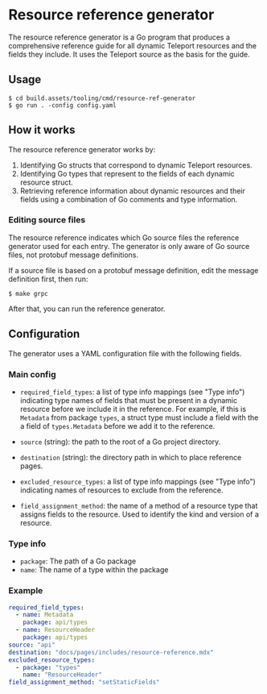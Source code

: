 # Resource reference generator

The resource reference generator is a Go program that produces a comprehensive
reference guide for all dynamic Teleport resources and the fields they include.
It uses the Teleport source as the basis for the guide. 

## Usage

```
$ cd build.assets/tooling/cmd/resource-ref-generator
$ go run . -config config.yaml
```

## How it works

The resource reference generator works by:

1. Identifying Go structs that correspond to dynamic Teleport resources.
1. Identifying Go types that represent to the fields of each dynamic resource
   struct.
1. Retrieving reference information about dynamic resources and their fields
   using a combination of Go comments and type information.

### Editing source files

The resource reference indicates which Go source files the reference generator
used for each entry. The generator is only aware of Go source files, not
protobuf message definitions.

If a source file is based on a protobuf message definition, edit the message
definition first, then run:

```
$ make grpc
```

After that, you can run the reference generator.

## Configuration

The generator uses a YAML configuration file with the following fields.

### Main config

- `required_field_types`: a list of type info mappings (see "Type info")
  indicating type names of fields that must be present in a dynamic resource
  before we include it in the reference. For example, if this is `Metadata` from
  package `types`, a struct type must include a field with the a field of
  `types.Metadata` before we add it to the reference.

- `source` (string): the path to the root of a Go project directory.

- `destination` (string): the directory path in which to place reference pages.

- `excluded_resource_types`: a list of type info mappings (see "Type info")
  indicating names of resources to exclude from the reference. 

- `field_assignment_method`: the name of a method of a resource type that
  assigns fields to the resource. Used to identify the kind and version of a
  resource.

### Type info

- `package`: The path of a Go package
- `name`: The name of a type within the package

### Example

```yaml
required_field_types:
  - name: Metadata
    package: api/types
  - name: ResourceHeader
    package: api/types
source: "api"
destination: "docs/pages/includes/resource-reference.mdx"
excluded_resource_types:
  - package: "types"
    name: "ResourceHeader"
field_assignment_method: "setStaticFields"
```
